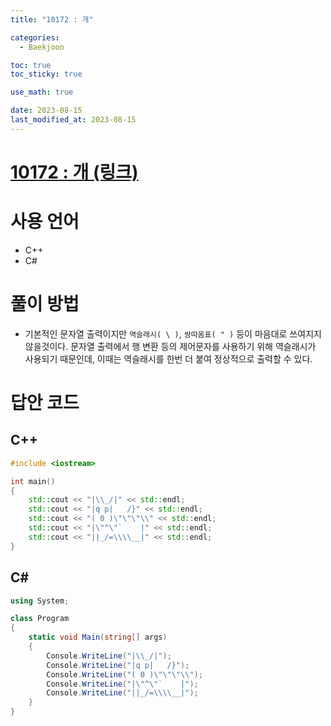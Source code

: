 ```yaml
---
title: "10172 : 개" 

categories:
  - Baekjoon

toc: true
toc_sticky: true

use_math: true

date: 2023-08-15
last_modified_at: 2023-08-15
---
```


# [10172 : 개 (링크)](https://www.acmicpc.net/problem/10172)

# 사용 언어
- C++
- C#

# 풀이 방법
- 기본적인 문자열 출력이지만 `역슬래시( \ )`, `쌍따옴표( " )` 등이 마음대로 쓰여지지 않을것이다. 문자열 출력에서 행 변환 등의 제어문자를 사용하기 위해 역슬래시가 사용되기 때문인데, 이때는 역슬래시를 한번 더 붙여 정상적으로 출력할 수 있다.

# 답안 코드

## C++

```cpp
#include <iostream>

int main()
{
    std::cout << "|\\_/|" << std::endl;
    std::cout << "|q p|   /}" << std::endl;
    std::cout << "( 0 )\"\"\"\\" << std::endl;
    std::cout << "|\"^\"`    |" << std::endl;
    std::cout << "||_/=\\\\__|" << std::endl;
}
```

## C#

```cs
using System;

class Program
{
    static void Main(string[] args)
    {
        Console.WriteLine("|\\_/|");
        Console.WriteLine("|q p|   /}");
        Console.WriteLine("( 0 )\"\"\"\\");
        Console.WriteLine("|\"^\"`    |");
        Console.WriteLine("||_/=\\\\__|");
    }
}
```